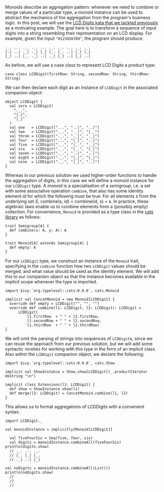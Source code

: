Monoids describe an aggregation pattern: whenever we need to combine or merge values of a particular
type, a monoid instance can be used to abstract the mechanics of the aggregation from the program's
business logic.  In this post, we will use the [LCD Digits kata that we tackled
previously](http://richashworth.com/2016/01/lcd-digits-with-scala/) as a motivating example. The
goal here is to transform a sequence of input digits into a string resembling their representation
on an LCD display. For example, given the input `"0123456789"`, the program should produce:

```
._. ... ._. ._. ... ._. ._. ._. ._. ._.
|.| ..| ._| ._| |_| |_. |_. ..| |_| |_|
|_| ..| |_. ._| ..| ._| |_| ..| |_| ..|
```

As before, we will use a case class to represent LCD Digits a product type:

```case class LCDDigit(firstRow: String, secondRow: String, thirdRow: String)```

We can then declare each digit as an instance of `LCDDigit` in the associated companion object:

```
object LCDDigit {
  val zero = LCDDigit(
    "._.",
    "|.|",
    "|_|"
  )
  val one   = LCDDigit("...", "..|", "..|")
  val two   = LCDDigit("._.", "._|", "|_.")
  val three = LCDDigit("._.", "._|", "._|")
  val four  = LCDDigit("...", "|_|", "..|")
  val five  = LCDDigit("._.", "|_.", "._|")
  val six   = LCDDigit("._.", "|_.", "|_|")
  val seven = LCDDigit("._.", "..|", "..|")
  val eight = LCDDigit("._.", "|_|", "|_|")
  val nine  = LCDDigit("._.", "|_|", "..|")
}
```

Whereas in our previous solution we used higher-order functions to handle the aggregation of digits,
in this case we will define a monoid instance for our `LCDDigit` type. A monoid is a specialisation
of a _semigroup_, i.e. a set with some associative operation `combine`, that also has some identity
element _id_ for which the following must be true: For all elements _s_ from the underlying set _S_,
combine(s, id) = combine(id, s) = s. In practice, these algebraic laws enable us to combine elements
from a (possibly empty) collection. For convenience, `Monoid` is provided as a type class in the
[cats library](http://typelevel.org/cats/typeclasses/monoid.html) as follows:

```
trait Semigroup[A] {
  def combine(x: A, y: A): A
}

trait Monoid[A] extends Semigroup[A] {
  def empty: A
}
```

For our `LCDDigit` type, we construct an instance of the `Monoid` trait, specifying in the `combine`
function how two `LCDDigit` values should be merged, and what value should be used as the identity
element. We will add this to our companion object so that the instance becomes available in the
implicit scope whenever the type is imported.

```
import $ivy.`org.typelevel::cats:0.9.0`, cats.Monoid

implicit val ConcatMonoid = new Monoid[LCDDigit] {
  override def empty = LCDDigit("", "", "")
  override def combine(l1: LCDDigit, l2: LCDDigit): LCDDigit =
      LCDDigit(
          l1.firstRow  + " " + l2.firstRow,
          l1.secondRow + " " + l2.secondRow,
          l1.thirdRow  + " " + l2.thirdRow)
}
```

We will omit the parsing of strings into sequences of `LCDDigit`s, since we can reuse the approach
from our previous solution, but we will add some syntactic niceties for working with this type in
the form of an implicit class. Also within the `LCDDigit` companion object, we declare the
following:

```
import $ivy.`org.typelevel::cats:0.9.0`, cats.Show

implicit val ShowInstance = Show.show[LCDDigit](_.productIterator mkString "\n")

implicit class Extensions(l1: LCDDigit) {
  def show = ShowInstance.show(l1)
  def merge(l2: LCDDigit) = ConcatMonoid.combine(l1, l2)
}
```

This allows us to format aggregations of LCDDigits with a convenient syntax:

```
import LCDDigit._

val monoidInstance = implicitly[Monoid[LCDDigit]]

  val fiveFourSix = Seq(five, four, six)
  val digits = monoidInstance.combineAll(fiveFourSix)
println(digits.show)
  // ._. ... ._.
  // |_. |_| |_.
  // ._| ..| |_|
```


```
val noDigits = monoidInstance.combineAll(List())
println(noDigits.show)
  //
  //
  //
```
